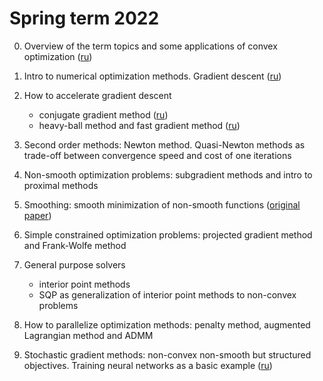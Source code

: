 # Spring term 2022

0. Overview of the term topics and some applications of convex optimization ([ru](./demos/demos.ipynb))

1. Intro to numerical optimization methods. Gradient descent ([ru](./intro_gd.ipynb))

2. How to accelerate gradient descent

   - conjugate gradient method ([ru](./cg.ipynb))
   - heavy-ball method and fast gradient method ([ru](./hb_acc_grad.ipynb))

3. Second order methods: Newton method. Quasi-Newton methods as trade-off between convergence speed and cost of one iterations 

4. Non-smooth optimization problems: subgradient methods and intro to proximal methods

5. Smoothing: smooth minimization of non-smooth functions ([original paper](https://link.springer.com/article/10.1007/s10107-004-0552-5))

6. Simple constrained optimization problems: projected gradient method and Frank-Wolfe method

7. General purpose solvers

    - interior point methods
    - SQP as generalization of interior point methods to non-convex problems

8. How to parallelize optimization methods: penalty method, augmented Lagrangian method and ADMM

9. Stochastic gradient methods: non-convex non-smooth but structured objectives. Training neural networks as a basic example ([ru](./stoch_grad_methods.ipynb))
